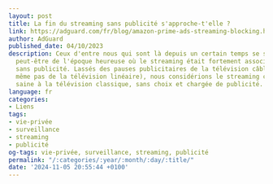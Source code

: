 ```yaml
---
layout: post
title: La fin du streaming sans publicité s'approche-t'elle ?
link: https://adguard.com/fr/blog/amazon-prime-ads-streaming-blocking.html
author: AdGuard
published_date: 04/10/2023
description: Ceux d'entre nous qui sont là depuis un certain temps se souviennent
  peut-être de l'époque heureuse où le streaming était fortement associé à une expérience
  sans publicité. Lassés des pauses publicitaires de la télévision câblée (et ne parlons
  même pas de la télévision linéaire), nous considérions le streaming comme une alternative
  saine à la télévision classique, sans choix et chargée de publicité.
language: fr
categories:
- Liens
tags:
- vie-privée
- surveillance
- streaming
- publicité
og-tags: vie-privée, surveillance, streaming, publicité
permalink: "/:categories/:year/:month/:day/:title/"
date: '2024-11-05 20:55:44 +0100'
---
```

